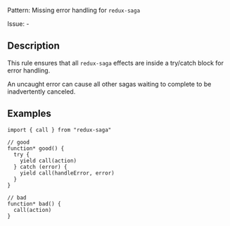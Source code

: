 Pattern: Missing error handling for `redux-saga`

Issue: -

## Description

This rule ensures that all `redux-saga` effects are inside a try/catch block for error handling.

An uncaught error can cause all other sagas waiting to complete to be inadvertently canceled.

## Examples

```es6
import { call } from "redux-saga"

// good
function* good() {
  try {
    yield call(action)
  } catch (error) {
    yield call(handleError, error)
  }
}

// bad
function* bad() {
  call(action)
}
```